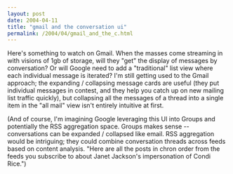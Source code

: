 ```yaml
---
layout: post
date: 2004-04-11
title: "gmail and the conversation ui"
permalink: /2004/04/gmail_and_the_c.html
---
```


Here's something to watch on Gmail. When the masses come streaming in with visions of 1gb of storage, will they "get" the display of messages by conversation? Or will Google need to add a "traditional" list view where each individual message is iterated? I'm still getting used to the Gmail approach; the expanding / collapsing message cards are useful (they put individual messages in contest, and they help you catch up on new mailing list traffic quickly), but collapsing all the messages of a thread into a single item in the "all mail" view isn't entirely intuitive at first.

(And of course, I'm imagining Google leveraging this UI into Groups and potentially the RSS aggregation space. Groups makes sense -- conversations can be expanded / collapsed like email. RSS aggregation would be intriguing; they could combine conversation threads across feeds based on content analysis. "Here are all the posts in chron order from the feeds you subscribe to about Janet Jackson's impersonation of Condi Rice.")